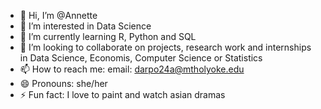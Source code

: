 - 👋 Hi, I’m @Annette
- 👀 I’m interested in Data Science
- 🌱 I’m currently learning R, Python and SQL
- 💞️ I’m looking to collaborate on projects, research work and internships in Data Science, Economis, Computer Science or Statistics
- 📫 How to reach me: email: darpo24a@mtholyoke.edu  
- 😄 Pronouns: she/her
- ⚡ Fun fact: I love to paint and watch asian dramas

<!---
Annettteee/Annettteee is a ✨ special ✨ repository because its `README.md` (this file) appears on your GitHub profile.
You can click the Preview link to take a look at your changes.
--->
